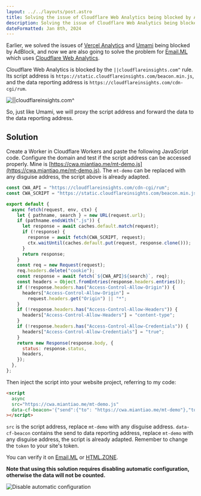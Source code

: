 ```yaml
---
layout: ../../layouts/post.astro
title: Solving the issue of Cloudflare Web Analytics being blocked by AdBlock
description: Solving the issue of Cloudflare Web Analytics being blocked by AdBlock
dateFormatted: Jan 8th, 2024
---
```


Earlier, we solved the issues of [Vercel Analytics](https://dev.to/ccbikai/jie-jue-vercel-analytics-bei-adblock-ping-bi-wen-ti-1o21-temp-slug-5601874) and [Umami](https://dev.to/ccbikai/jie-jue-umami-bei-adblock-ping-bi-wen-ti-3kc2-temp-slug-2355567) being blocked by AdBlock, and now we are also going to solve the problem for [Email.ML](https://email.ml/) which uses [Cloudflare Web Analytics](https://www.cloudflare.com/zh-cn/web-analytics/).

Cloudflare Web Analytics is blocked by the `||cloudflareinsights.com^` rule. Its script address is `https://static.cloudflareinsights.com/beacon.min.js`, and the data reporting address is `https://cloudflareinsights.com/cdn-cgi/rum`.

![||cloudflareinsights.com^](https://static.miantiao.me/share/2024/U4WHW7/GtPNhj.png)

So, just like Umami, we will proxy the script address and forward the data to the data reporting address.

## Solution

Create a Worker in Cloudflare Workers and paste the following JavaScript code. Configure the domain and test if the script address can be accessed properly. Mine is [https://cwa.miantiao.me/mt-demo.js](https://cwa.miantiao.me/mt-demo.js). The `mt-demo` can be replaced with any disguise address, the script above is already adapted.

```js
const CWA_API = "https://cloudflareinsights.com/cdn-cgi/rum";
const CWA_SCRIPT = "https://static.cloudflareinsights.com/beacon.min.js";

export default {
  async fetch(request, env, ctx) {
    let { pathname, search } = new URL(request.url);
    if (pathname.endsWith(".js")) {
      let response = await caches.default.match(request);
      if (!response) {
        response = await fetch(CWA_SCRIPT, request);
        ctx.waitUntil(caches.default.put(request, response.clone()));
      }
      return response;
    }
    const req = new Request(request);
    req.headers.delete("cookie");
    const response = await fetch(`${CWA_API}${search}`, req);
    const headers = Object.fromEntries(response.headers.entries());
    if (!response.headers.has("Access-Control-Allow-Origin")) {
      headers["Access-Control-Allow-Origin"] =
        request.headers.get("Origin") || "*";
    }
    if (!response.headers.has("Access-Control-Allow-Headers")) {
      headers["Access-Control-Allow-Headers"] = "content-type";
    }
    if (!response.headers.has("Access-Control-Allow-Credentials")) {
      headers["Access-Control-Allow-Credentials"] = "true";
    }
    return new Response(response.body, {
      status: response.status,
      headers,
    });
  },
};
```

Then inject the script into your website project, referring to my code:

```html
<script
  async
  src="https://cwa.miantiao.me/mt-demo.js"
  data-cf-beacon='{"send":{"to": "https://cwa.miantiao.me/mt-demo"},"token": "5403f4dc926c4e61a757d630b1ec21ad"}'
></script>
```

`src` is the script address, replace `mt-demo` with any disguise address. `data-cf-beacon` contains the send to data reporting address, replace `mt-demo` with any disguise address, the script is already adapted. Remember to change the `token` to your site's token.

You can verify it on [Email.ML](https://email.ml/) or [HTML.ZONE](https://html.zone/).

**Note that using this solution requires disabling automatic configuration, otherwise the data will not be counted.**

![Disable automatic configuration](https://static.miantiao.me/share/2024/AnFeat/jqthrz.png)
